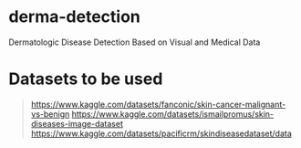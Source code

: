 # derma-detection
Dermatologic Disease Detection Based on Visual and Medical Data

# Datasets to be used
> https://www.kaggle.com/datasets/fanconic/skin-cancer-malignant-vs-benign
> https://www.kaggle.com/datasets/ismailpromus/skin-diseases-image-dataset
> https://www.kaggle.com/datasets/pacificrm/skindiseasedataset/data
